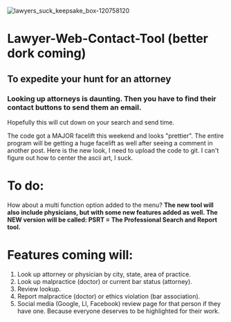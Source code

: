 ![lawyers_suck_keepsake_box-120758120](https://user-images.githubusercontent.com/43219706/172950281-a0c4bea2-546f-4df7-806b-edc783cb0112.jpg)

# Lawyer-Web-Contact-Tool (better dork coming)
## To expedite your hunt for an attorney
### Looking up attorneys is daunting. Then you have to find their contact buttons to send them an email.
Hopefully this will cut down on your search and send time.

The code got a MAJOR facelift this weekend and looks "prettier". The entire program will be getting a huge facelift as well after seeing a comment in another post. Here is the new look, I need to upload the code to git. I can't figure out how to center the ascii art, I suck.

# To do:
How about a multi function option added to the menu?
**The new tool will also include physicians, but with some new features added as well. The NEW version will be called: PSRT = The Professional Search and Report tool.**

# Features coming will:
1. Look up attorney or physician by city, state, area of practice.
2. Look up malpractice (doctor) or current bar status (attorney).
3. Review lookup.
4. Report malpractice (doctor) or ethics violation (bar association).
5. Social media (Google, LI, Facebook) review page for that person if they have one. Because everyone deserves to be highlighted for their work.
